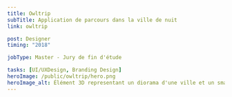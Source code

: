 ```yaml
---
title: Owltrip
subTitle: Application de parcours dans la ville de nuit
link: owltrip

post: Designer
timing: "2018"

jobType: Master - Jury de fin d'étude

tasks: [UI/UXDesign, Branding Design]
heroImage: /public/owltrip/hero.png
heroImage_alt: Élément 3D representant un diorama d'une ville et un smartphone qui photographie
---
```

